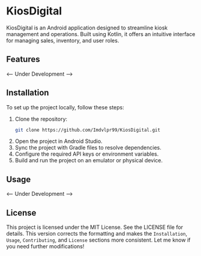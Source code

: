 # KiosDigital

KiosDigital is an Android application designed to streamline kiosk management and operations. Built using Kotlin, it offers an intuitive interface for managing sales, inventory, and user roles.

## Features

<-- Under Development -->

## Installation
To set up the project locally, follow these steps:

1. Clone the repository:
   ```sh
   git clone https://github.com/Imdvlpr99/KiosDigital.git
2. Open the project in Android Studio.
3. Sync the project with Gradle files to resolve dependencies.
4. Configure the required API keys or environment variables.
5. Build and run the project on an emulator or physical device.

## Usage

<-- Under Development -->

## License

This project is licensed under the MIT License. See the LICENSE file for details.
This version corrects the formatting and makes the `Installation`, `Usage`, `Contributing`, and `License` sections more consistent. Let me know if you need further modifications!
